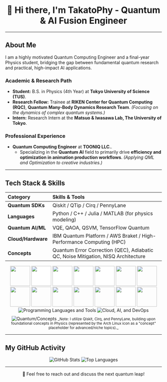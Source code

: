<div align="center">
    <h1>🌌 Hi there, I'm TakatoPhy - Quantum & AI Fusion Engineer</h1>
</div>

---

## About Me

I am a highly motivated Quantum Computing Engineer and a final-year Physics student, bridging the gap between fundamental quantum research and practical, high-impact AI applications.

### Academic & Research Path

- **Student:** B.S. in Physics (4th Year) at **Tokyo University of Science (TUS)**.
- **Research Fellow:** Trainee at **RIKEN Center for Quantum Computing (RQC)**, **Quantum Many-Body Dynamics Research Team**. *(Focusing on the dynamics of complex quantum systems.)*
- **Intern:** Research Intern at the **Matsuo & Iwasawa Lab, The University of Tokyo**.

### Professional Experience

- **Quantum Computing Engineer** at **TOONIQ LLC.**.
    - Specializing in the **Quantum AI** field to primarily drive **efficiency and optimization in animation production workflows**. *(Applying QML and Optimization to creative industries.)*

---

## Tech Stack & Skills

| Category | Skills & Tools |
| :--- | :--- |
| **Quantum SDKs** | Qiskit / QTip / Cirq / PennyLane|
| **Languages** | Python / C++ / Julia / MATLAB (for physics modeling) |
| **Quantum AI/ML** | VQE, QAOA, QSVM, TensorFlow Quantum |
| **Cloud/Hardware** | IBM Quantum Platform / AWS Braket / High-Performance Computing (HPC) |
| **Concepts** | Quantum Error Correction (QEC), Adiabatic QC, Noise Mitigation, NISQ Architecture |

<p align="center"><img src="https://cdn.jsdelivr.net/gh/devicons/devicon/icons/react/react-original.svg" style="height: 4rem"/>
<img src="https://cdn.jsdelivr.net/gh/devicons/devicon/icons/nodejs/nodejs-original-wordmark.svg" style="height:4rem; background-color:white"/>
<img src="https://cdn.jsdelivr.net/gh/devicons/devicon/icons/express/express-original-wordmark.svg" style="height: 4rem; background-color:white"/>
<img src="https://cdn.jsdelivr.net/gh/devicons/devicon/icons/mongodb/mongodb-original-wordmark.svg" style="height: 4rem; background-color:white"/>
<img src="https://cdn.jsdelivr.net/gh/devicons/devicon/icons/redux/redux-original.svg" style="height: 4rem; background-color:white"/>
<img src="https://cdn.jsdelivr.net/gh/devicons/devicon/icons/html5/html5-original-wordmark.svg" style="height: 4rem"/>
<img src="https://cdn.jsdelivr.net/gh/devicons/devicon/icons/css3/css3-original-wordmark.svg" style="height: 4rem"/>
<img src="https://cdn.jsdelivr.net/gh/devicons/devicon/icons/javascript/javascript-plain.svg" style="height: 4rem"/>
<img src="https://cdn.jsdelivr.net/gh/devicons/devicon/icons/bootstrap/bootstrap-plain-wordmark.svg"  style="height: 4rem"/>
<img src="https://cdn.jsdelivr.net/gh/devicons/devicon/icons/materialui/materialui-plain.svg" style="height: 4rem"/>
<img src="https://cdn.jsdelivr.net/gh/devicons/devicon/icons/npm/npm-original-wordmark.svg" style="height: 4rem"/>
<img src="https://cdn.jsdelivr.net/gh/devicons/devicon/icons/git/git-plain.svg" style="height: 4rem"/>
<img src="https://cdn.jsdelivr.net/gh/devicons/devicon/icons/github/github-original-wordmark.svg" style="height: 4rem; background-color:white"/>
<img src="https://cdn.jsdelivr.net/gh/devicons/devicon/icons/python/python-original.svg"  style="height: 4rem"/>
<img src="https://skillicons.dev/icons?i=python,cpp,julia,jupyter,matlab,latex" alt="Programming Languages and Tools" style="margin-bottom: 10px;"/>
<img src="https://skillicons.dev/icons?i=aws,azure,googlecloud,tensorflow,ai,github,docker" alt="Cloud, AI, and DevOps" style="margin-bottom: 10px;"/>
<img src="https://skillicons.dev/icons?i=ibm,gcp,archlinux" alt="Quantum/Concepts" />
    <small>_Note: I utilize Qiskit, Cirq, and PennyLane, building upon foundational concepts in Physics (represented by the Arch Linux icon as a "concept" placeholder for advanced/niche topics)._</small>
</p>
</p>

---


## My GitHub Activity

<div align="center">
    <img src="https://github-readme-stats.vercel.app/api?username=TakatoPhy&show_icons=true&theme=gotham&rank_icon=github&hide_border=true" alt="GitHub Stats" />
    <img src="https://github-readme-stats.vercel.app/api/top-langs/?username=TakatoPhy&layout=compact&theme=gotham&hide_border=true" alt="Top Languages" />
</div>

---

<div align="center">
    <p>💬 Feel free to reach out and discuss the next quantum leap!</p>
</div>
